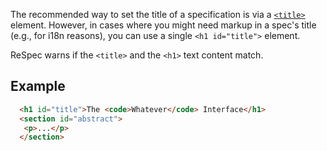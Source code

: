 The recommended way to set the title of a specification is via a [`<title>`](title) element. However, in cases  where you might need markup in a spec's title (e.g., for i18n reasons), you can use a single `<h1 id="title">` element. 

ReSpec warns if the `<title>` and the `<h1>` text content match. 

## Example 

```HTML
  <h1 id="title">The <code>Whatever</code> Interface</h1>
  <section id="abstract">
   <p>...</p>
  </section>
``` 